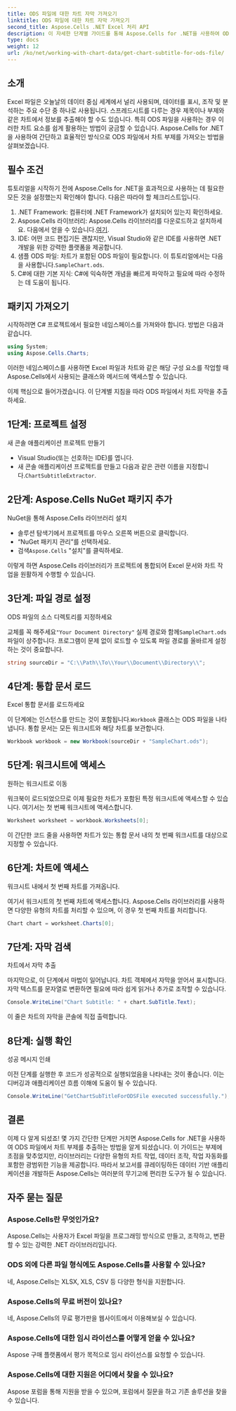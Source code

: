 ```yaml
---
title: ODS 파일에 대한 차트 자막 가져오기
linktitle: ODS 파일에 대한 차트 자막 가져오기
second_title: Aspose.Cells .NET Excel 처리 API
description: 이 자세한 단계별 가이드를 통해 Aspose.Cells for .NET을 사용하여 ODS 파일에서 차트 자막을 추출하는 방법을 알아보세요. 개발자에게 완벽합니다.
type: docs
weight: 12
url: /ko/net/working-with-chart-data/get-chart-subtitle-for-ods-file/
---
```

## 소개

Excel 파일은 오늘날의 데이터 중심 세계에서 널리 사용되며, 데이터를 표시, 조작 및 분석하는 주요 수단 중 하나로 사용됩니다. 스프레드시트를 다루는 경우 제목이나 부제와 같은 차트에서 정보를 추출해야 할 수도 있습니다. 특히 ODS 파일을 사용하는 경우 이러한 차트 요소를 쉽게 활용하는 방법이 궁금할 수 있습니다. Aspose.Cells for .NET을 사용하여 간단하고 효율적인 방식으로 ODS 파일에서 차트 부제를 가져오는 방법을 살펴보겠습니다.

## 필수 조건

튜토리얼을 시작하기 전에 Aspose.Cells for .NET을 효과적으로 사용하는 데 필요한 모든 것을 설정했는지 확인해야 합니다. 다음은 따라야 할 체크리스트입니다.

1. .NET Framework: 컴퓨터에 .NET Framework가 설치되어 있는지 확인하세요. 
2.  Aspose.Cells 라이브러리: Aspose.Cells 라이브러리를 다운로드하고 설치하세요. 다음에서 얻을 수 있습니다.[여기](https://releases.aspose.com/cells/net/).
3. IDE: 어떤 코드 편집기든 괜찮지만, Visual Studio와 같은 IDE를 사용하면 .NET 개발을 위한 강력한 플랫폼을 제공합니다.
4.  샘플 ODS 파일: 차트가 포함된 ODS 파일이 필요합니다. 이 튜토리얼에서는 다음을 사용합니다.`SampleChart.ods`.
5. C#에 대한 기본 지식: C#에 익숙하면 개념을 빠르게 파악하고 필요에 따라 수정하는 데 도움이 됩니다.

## 패키지 가져오기

시작하려면 C# 프로젝트에서 필요한 네임스페이스를 가져와야 합니다. 방법은 다음과 같습니다.

```csharp
using System;
using Aspose.Cells.Charts;
```

이러한 네임스페이스를 사용하면 Excel 파일과 차트와 같은 해당 구성 요소를 작업할 때 Aspose.Cells에서 사용되는 클래스와 메서드에 액세스할 수 있습니다.

이제 핵심으로 들어가겠습니다. 이 단계별 지침을 따라 ODS 파일에서 차트 자막을 추출하세요.

## 1단계: 프로젝트 설정

새 콘솔 애플리케이션 프로젝트 만들기

- Visual Studio(또는 선호하는 IDE)를 엽니다.
-  새 콘솔 애플리케이션 프로젝트를 만들고 다음과 같은 관련 이름을 지정합니다.`ChartSubtitleExtractor`.

## 2단계: Aspose.Cells NuGet 패키지 추가

NuGet을 통해 Aspose.Cells 라이브러리 설치

- 솔루션 탐색기에서 프로젝트를 마우스 오른쪽 버튼으로 클릭합니다.
- “NuGet 패키지 관리”를 선택하세요.
-  검색`Aspose.Cells` "설치"를 클릭하세요.

이렇게 하면 Aspose.Cells 라이브러리가 프로젝트에 통합되어 Excel 문서와 차트 작업을 원활하게 수행할 수 있습니다.

## 3단계: 파일 경로 설정

ODS 파일의 소스 디렉토리를 지정하세요

 교체를 꼭 해주세요`"Your Document Directory"` 실제 경로와 함께`SampleChart.ods` 파일이 상주합니다. 프로그램이 문제 없이 로드할 수 있도록 파일 경로를 올바르게 설정하는 것이 중요합니다.

```csharp
string sourceDir = "C:\\Path\\To\\Your\\Document\\Directory\\";
```

## 4단계: 통합 문서 로드

Excel 통합 문서를 로드하세요

 이 단계에는 인스턴스를 만드는 것이 포함됩니다.`Workbook` 클래스는 ODS 파일을 나타냅니다. 통합 문서는 모든 워크시트와 해당 차트를 보관합니다.

```csharp
Workbook workbook = new Workbook(sourceDir + "SampleChart.ods");
```

## 5단계: 워크시트에 액세스

원하는 워크시트로 이동

워크북이 로드되었으므로 이제 필요한 차트가 포함된 특정 워크시트에 액세스할 수 있습니다. 여기서는 첫 번째 워크시트에 액세스합니다.

```csharp
Worksheet worksheet = workbook.Worksheets[0];
```

이 간단한 코드 줄을 사용하면 차트가 있는 통합 문서 내의 첫 번째 워크시트를 대상으로 지정할 수 있습니다.

## 6단계: 차트에 액세스

워크시트 내에서 첫 번째 차트를 가져옵니다.

여기서 워크시트의 첫 번째 차트에 액세스합니다. Aspose.Cells 라이브러리를 사용하면 다양한 유형의 차트를 처리할 수 있으며, 이 경우 첫 번째 차트를 처리합니다.

```csharp
Chart chart = worksheet.Charts[0];
```

## 7단계: 자막 검색

차트에서 자막 추출

마지막으로, 이 단계에서 마법이 일어납니다. 차트 객체에서 자막을 얻어서 표시합니다. 자막 텍스트를 문자열로 변환하면 필요에 따라 쉽게 읽거나 추가로 조작할 수 있습니다.

```csharp
Console.WriteLine("Chart Subtitle: " + chart.SubTitle.Text);
```

이 줄은 차트의 자막을 콘솔에 직접 출력합니다.

## 8단계: 실행 확인

성공 메시지 인쇄

이전 단계를 실행한 후 코드가 성공적으로 실행되었음을 나타내는 것이 좋습니다. 이는 디버깅과 애플리케이션 흐름 이해에 도움이 될 수 있습니다.

```csharp
Console.WriteLine("GetChartSubTitleForODSFile executed successfully.");
```

## 결론

이제 다 알게 되셨죠! 몇 가지 간단한 단계만 거치면 Aspose.Cells for .NET을 사용하여 ODS 파일에서 차트 부제를 추출하는 방법을 알게 되셨습니다. 이 가이드는 부제에 초점을 맞추었지만, 라이브러리는 다양한 유형의 차트 작업, 데이터 조작, 작업 자동화를 포함한 광범위한 기능을 제공합니다. 따라서 보고서를 큐레이팅하든 데이터 기반 애플리케이션을 개발하든 Aspose.Cells는 여러분의 무기고에 편리한 도구가 될 수 있습니다.

## 자주 묻는 질문

### Aspose.Cells란 무엇인가요?
Aspose.Cells는 사용자가 Excel 파일을 프로그래밍 방식으로 만들고, 조작하고, 변환할 수 있는 강력한 .NET 라이브러리입니다.

### ODS 외에 다른 파일 형식에도 Aspose.Cells를 사용할 수 있나요?
네, Aspose.Cells는 XLSX, XLS, CSV 등 다양한 형식을 지원합니다.

### Aspose.Cells의 무료 버전이 있나요?
네, Aspose.Cells의 무료 평가판을 웹사이트에서 이용해보실 수 있습니다.

### Aspose.Cells에 대한 임시 라이선스를 어떻게 얻을 수 있나요?
Aspose 구매 플랫폼에서 평가 목적으로 임시 라이선스를 요청할 수 있습니다.

### Aspose.Cells에 대한 지원은 어디에서 찾을 수 있나요?
Aspose 포럼을 통해 지원을 받을 수 있으며, 포럼에서 질문을 하고 기존 솔루션을 찾을 수 있습니다.